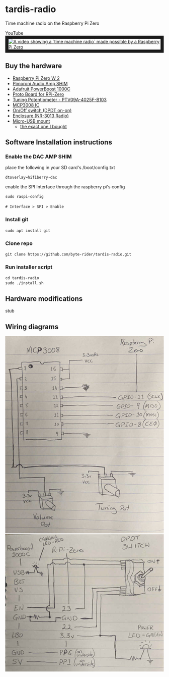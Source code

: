 # tardis-radio
Time machine radio on the Raspberry Pi Zero

YouTube<br>
<a href="http://www.youtube.com/watch?feature=player_embedded&v=eJmE6S1rkvI" 
   target="_blank"><img src="http://img.youtube.com/vi/eJmE6S1rkvI/0.jpg" 
   alt="A video showing a `time machine radio` made possible by a Raspberry Pi Zero" width="320" height="240" border="10" />
</a>

## Buy the hardware
* [Raspberry Pi Zero W 2](https://www.google.com/search?q=raspberry+pi+zero+w+2&tbm=shop)
* [Pimoroni Audio Amp SHIM](https://www.google.com/search?q=Pimoroni+Audio+Amp+SHIM&tbm=shop)
* [Adafruit PowerBoost 1000C](https://www.google.com/search?q=adafruit+powerboost+1000c&tbm=shop)
* [Proto Board for RPi-Zero](https://www.google.com/search?tbm=shop&q=Raspberry+Pi+Zero+Proto+Board)
* [Tuning Potentiometer - PTV09A-4025F-B103](https://www.google.com/search?tbm=shop&q=PTV09A-4025F-B103)
* [MCP3008 IC](https://www.google.com/search?tbm=shop&q=MCP3008)
* [On/Off switch (DPDT on-on)](https://www.google.com/search?tbm=shop&q=DPDT+switch+on-on)
* [Enclosure (NR-3013 Radio)](https://www.google.com/search?tbm=shop&q=NR-3013+radio)
* [Micro-USB mount](https://www.google.com/search?q=Micro+USB+B+Jack+to+USB+A+Plug+Round+Panel+Mount+Adapter&tbm=shop)  
  * [the exact one I bought](https://core-electronics.com.au/micro-usb-b-jack-to-usb-a-plug-round-panel-mount-adapter.html)

## Software Installation instructions

### Enable the DAC AMP SHIM
place the following in your SD card's /boot/config.txt
```
dtoverlay=hifiberry-dac
```

enable the SPI Interface through the raspberry pi's config
```
sudo raspi-config

# Interface > SPI > Enable
```

### Install git
```
sudo apt install git
```

### Clone repo
```
git clone https://github.com/byte-rider/tardis-radio.git
```
### Run installer script
```
cd tardis-radio
sudo ./install.sh
```

## Hardware modifications
stub

## Wiring diagrams
![alt text](https://raw.githubusercontent.com/byte-rider/tardis-radio/master/wiring-diagrams/pots.jpg "wiring diagram of the potentiometers")
![alt text](https://raw.githubusercontent.com/byte-rider/tardis-radio/master/wiring-diagrams/power.jpg "wiring diagram of the power-related modules")
